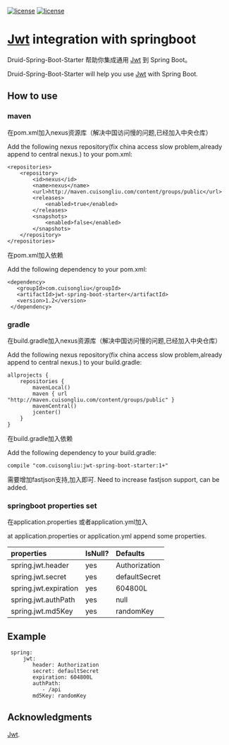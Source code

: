 [![license](https://img.shields.io/badge/gradle-4.6-brightgreen.svg)](https://gradle.org)
[![license](https://img.shields.io/github/license/mashape/apistatus.svg)](https://opensource.org/licenses/mit-license.php)

#  [Jwt](https://github.com/jwtk/jjwt)  integration  with springboot

Druid-Spring-Boot-Starter 帮助你集成通用 [Jwt](https://github.com/jwtk/jjwt) 到 Spring Boot。

Druid-Spring-Boot-Starter will help you use [Jwt](https://github.com/jwtk/jjwt) with Spring Boot.

## How to use

### maven

在pom.xml加入nexus资源库（解决中国访问慢的问题,已经加入中央仓库）

Add the following nexus repository(fix china access slow problem,already append to central nexus.)  to your pom.xml:

    <repositories>
        <repository>
            <id>nexus</id>
            <name>nexus</name>
            <url>http://maven.cuisongliu.com/content/groups/public</url>
            <releases>
                <enabled>true</enabled>
            </releases>
            <snapshots>
                <enabled>false</enabled>
            </snapshots>
        </repository>
    </repositories>

在pom.xml加入依赖

Add the following dependency to your pom.xml:
    
    <dependency>
       <groupId>com.cuisongliu</groupId>
       <artifactId>jwt-spring-boot-starter</artifactId>
       <version>1.2</version>
     </dependency>

### gradle

在build.gradle加入nexus资源库（解决中国访问慢的问题,已经加入中央仓库）

Add the following nexus repository(fix china access slow problem,already append to central nexus.)  to your build.gradle:

    allprojects {
        repositories {
            mavenLocal()
            maven { url "http://maven.cuisongliu.com/content/groups/public" }
            mavenCentral()
            jcenter()
        }
    }
    
在build.gradle加入依赖

Add the following dependency to your build.gradle:
    
    compile "com.cuisongliu:jwt-spring-boot-starter:1+"

需要增加fastjson支持,加入即可.
Need to increase fastjson support, can be added.
    
### springboot properties set

在application.properties 或者application.yml加入 

at  application.properties or application.yml append some properties.

| properties | IsNull? | Defaults |
| :------|:------|:------|
|spring.jwt.header|yes|Authorization|
|spring.jwt.secret|yes|defaultSecret|
|spring.jwt.expiration|yes|604800L|
|spring.jwt.authPath|yes|null|
|spring.jwt.md5Key|yes|randomKey|


## Example


     spring:
         jwt:
            header: Authorization
            secret: defaultSecret
            expiration: 604800L
            authPath:
               - /api
            md5Key: randomKey
            

## Acknowledgments

 [Jwt](https://github.com/jwtk/jjwt).